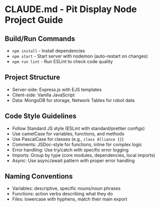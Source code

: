 # CLAUDE.md - Pit Display Node Project Guide

## Build/Run Commands
- `npm install` - Install dependencies
- `npm start` - Start server with nodemon (auto-restart on changes)
- `npm run lint` - Run ESLint to check code quality

## Project Structure
- Server-side: Express.js with EJS templates
- Client-side: Vanilla JavaScript
- Data: MongoDB for storage, Network Tables for robot data

## Code Style Guidelines
- Follow Standard JS style (ESLint with standard/prettier configs)
- Use camelCase for variables, functions, and methods
- Use PascalCase for classes (e.g., `class Alliance {}`)
- Comments: JSDoc-style for functions, inline for complex logic
- Error handling: Use try/catch with specific error logging
- Imports: Group by type (core modules, dependencies, local imports)
- Async: Use async/await pattern with proper error handling

## Naming Conventions
- Variables: descriptive, specific nouns/noun phrases
- Functions: action verbs describing what they do
- Files: lowercase with hyphens, match their main export